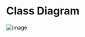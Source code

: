 # Class Diagram

![image](https://user-images.githubusercontent.com/38252227/184451544-b5223129-5b97-477e-b031-ae4feabe44f6.png)
